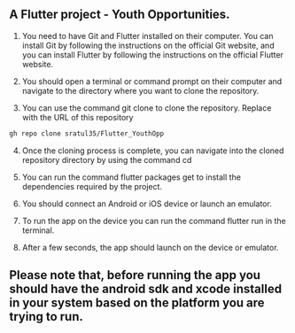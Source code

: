 

## A Flutter project - Youth Opportunities.

1. You need to have Git and Flutter installed on their computer. You can install Git by following the instructions on the official Git website, and you can install Flutter by following the instructions on the official Flutter website.

2. You should open a terminal or command prompt on their computer and navigate to the directory where you want to clone the repository.

3. You can use the command git clone <repository-url> to clone the repository. Replace <repository-url> with the URL of this repository 

```sh
gh repo clone sratul35/Flutter_YouthOpp
```

4. Once the cloning process is complete, you can navigate into the cloned repository directory by using the command cd <repository-name>

5. You can run the command flutter packages get to install the dependencies required by the project.

6. You should connect an Android or iOS device or launch an emulator.

7. To run the app on the device you can run the command flutter run in the terminal.

8. After a few seconds, the app should launch on the device or emulator.

## Please note that, before running the app you should have the android sdk and xcode installed in your system based on the platform you are trying to run.

